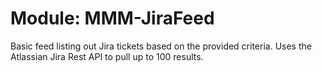 # Module: MMM-JiraFeed

Basic feed listing out Jira tickets based on the provided criteria. Uses the Atlassian Jira Rest API to pull up to 100 results.